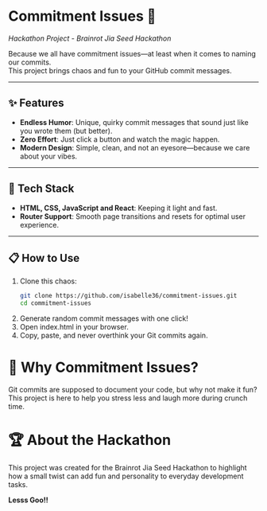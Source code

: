 # Commitment Issues 🚀  
*Hackathon Project - Brainrot Jia Seed Hackathon*  

Because we all have commitment issues—at least when it comes to naming our commits.  
This project brings chaos and fun to your GitHub commit messages.  

---

## ✨ Features  
- **Endless Humor**: Unique, quirky commit messages that sound just like you wrote them (but better).  
- **Zero Effort**: Just click a button and watch the magic happen.  
- **Modern Design**: Simple, clean, and not an eyesore—because we care about your vibes.  

---

## 🎨 Tech Stack  
- **HTML, CSS, JavaScript and React**: Keeping it light and fast.  
- **Router Support**: Smooth page transitions and resets for optimal user experience.  

---


## 📋 How to Use  

1. Clone this chaos:  
    ```bash  
   git clone https://github.com/isabelle36/commitment-issues.git  
   cd commitment-issues  


2. Generate random commit messages with one click!
3. Open index.html in your browser.
4. Copy, paste, and never overthink your Git commits again.

# 🤔 Why Commitment Issues?
Git commits are supposed to document your code, but why not make it fun?
This project is here to help you stress less and laugh more during crunch time.

# 🏆 About the Hackathon
This project was created for the Brainrot Jia Seed Hackathon to highlight how a small twist can add fun and personality to everyday development tasks.

**Lesss Goo!!**
